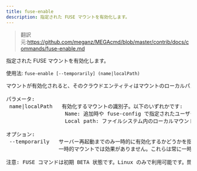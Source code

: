 ```yaml
---
title: fuse-enable
description: 指定された FUSE マウントを有効化します。
---
```


>翻訳元:https://github.com/meganz/MEGAcmd/blob/master/contrib/docs/commands/fuse-enable.md

指定された FUSE マウントを有効化します。

使用法: `fuse-enable [--temporarily] (name|localPath)`
<pre>
マウントが有効化されると、そのクラウドエンティティはマウントのローカルパス経由でアクセス可能になります。

パラメータ:
 name|localPath   有効化するマウントの識別子。以下のいずれかです:
                   Name: 追加時や fuse-config で指定されたユーザーフレンドリーな名前
                   Local path: ファイルシステム内のローカルマウントポイント

オプション:
 --temporarily   サーバー再起動までのみ一時的に有効化するかどうかを指定
                 一時的マウントでは効果がありません。これらは常に一時的です。

注意: FUSE コマンドは初期 BETA 状態です。Linux のみで利用可能です。問題がある場合は support@mega.nz までご連絡ください。
</pre>
